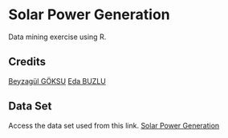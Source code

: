 # Solar Power Generation
Data mining exercise using R.

## Credits

[Beyzagül GÖKSU](https://github.com/g0ksun)
[Eda BUZLU](https://github.com/buzlueda)

## Data Set
Access the data set used from this link. [Solar Power Generation](https://www.kaggle.com/datasets/anikannal/solar-power-generation-data)